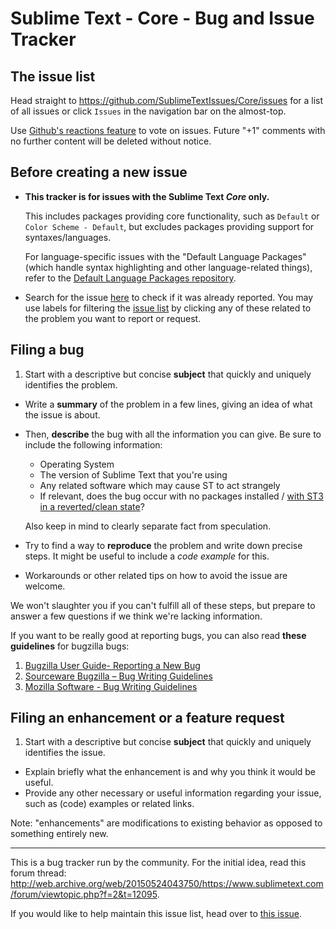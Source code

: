 # Sublime Text - Core - Bug and Issue Tracker

## The issue list

Head straight to https://github.com/SublimeTextIssues/Core/issues for a list of all issues or click `Issues` in the navigation bar on the almost-top.

Use [Github's reactions feature](https://github.com/blog/2119-add-reactions-to-pull-requests-issues-and-comments) to vote on issues. Future "+1" comments with no further content will be deleted without notice.

## Before creating a new issue

* **This tracker is for issues with the Sublime Text *Core* only.**

    This includes packages providing core functionality, such as `Default` or `Color Scheme - Default`, but excludes packages providing support for syntaxes/languages.
    
    For language-specific issues with the "Default Language Packages" (which handle syntax highlighting and other language-related things), refer to the [Default Language Packages repository](https://github.com/sublimehq/Packages).

* Search for the issue [here](https://github.com/SublimeTextIssues/Core/search?q=&type=Issues) to check if it was already reported. You may use labels for filtering the [issue list](https://github.com/SublimeTextIssues/Core/issues) by clicking any of these related to the problem you want to report or request.

## Filing a bug

1.  Start with a descriptive but concise **subject** that quickly and uniquely identifies the problem.
*   Write a **summary** of the problem in a few lines, giving an idea of what the issue is about.
*   Then, **describe** the bug with all the information you can give.
    Be sure to include the following information:
    * Operating System
    * The version of Sublime Text that you're using
    * Any related software which may cause ST to act strangely
    * If relevant, does the bug occur with no packages installed / [with ST3 in a reverted/clean state](https://www.sublimetext.com/docs/3/revert.html)?

    Also keep in mind to clearly separate fact from speculation.
*   Try to find a way to **reproduce** the problem and write down precise steps. It might be useful to include a *code example* for this.
*   Workarounds or other related tips on how to avoid the issue are welcome.

We won't slaughter you if you can't fulfill all of these steps, but prepare to answer a few questions if we think we're lacking information.

If you want to be really good at reporting bugs, you can also read **these guidelines** for bugzilla bugs:

1. [Bugzilla User Guide- Reporting a New Bug](http://bugzilla.readthedocs.io/en/latest/using/filing.html)
1. [Sourceware Bugzilla – Bug Writing Guidelines](https://sourceware.org/bugzilla/page.cgi?id=bug-writing.html)
1. [Mozilla Software - Bug Writing Guidelines](https://developer.mozilla.org/en-US/docs/Mozilla/QA/Bug_writing_guidelines)


## Filing an enhancement or a feature request

1.  Start with a descriptive but concise **subject** that quickly and uniquely identifies the issue.
*   Explain briefly what the enhancement is and why you think it would be useful.
*   Provide any other necessary or useful information regarding your issue, such as (code) examples or related links.

Note: "enhancements" are modifications to existing behavior as opposed to something entirely new.

---

This is a bug tracker run by the community. For the initial idea, read this forum thread: http://web.archive.org/web/20150524043750/https://www.sublimetext.com/forum/viewtopic.php?f=2&t=12095.

If you would like to help maintain this issue list, head over to [this issue](https://github.com/SublimeTextIssues/Core/issues/614).
